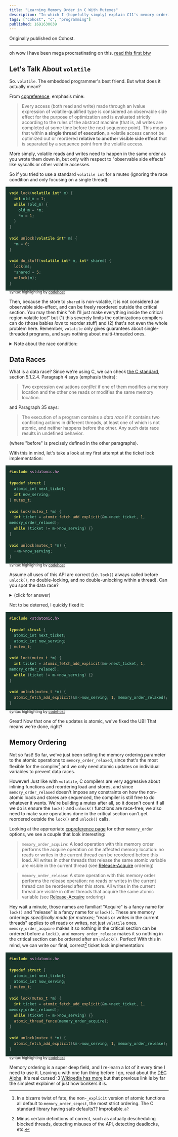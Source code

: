 ```yaml
---
title: "Learning Memory Order in C With Mutexes"
description: "In which I (hopefully simply) explain C11's memory orderings using mutexes as a motivating example."
tags: ["cohost", "c", "programming"]
published: 1691630039
---
```


Originally published on Cohost.

---

oh wow i have been mega procrastinating on this. [read this first btw](/blog/2064554/)

## Let's Talk About `volatile`

So. `volatile`. The embedded programmer's best friend. But what does it actually mean?

From [cppreference](https://en.cppreference.com/w/c/language/volatile), emphasis mine:

> Every access (both read and write) made through an lvalue expression of volatile-qualified type is considered an observable side effect for the purpose of optimization and is evaluated strictly according to the rules of the abstract machine (that is, all writes are completed at some time before the next sequence point). This means that within **a single thread of execution**, a volatile access cannot be optimized out or reordered **relative to another visible side effect** that is separated by a sequence point from the volatile access.

More simply, volatile reads and writes need to happen in the same order as you wrote them down in, but only with respect to "observable side effects" like syscalls or other volatile accesses.

So if you tried to use a standard `volatile int` for a mutex (ignoring the race condition and only focusing on a single thread):

<pre tabindex="0" style="padding: 12px; border-radius: 0px; line-height: 1.5; overflow-x: auto; font-size: 14px; margin-left: -12px; margin-right: -12px; border: 0px; background: rgb(25, 52, 43); color: rgb(133, 224, 194);"><code><span style="color: rgb(214, 214, 92); font-weight: bold;">void</span> <span style="color: rgb(242, 191, 140); font-weight: normal;">lock</span><span style="color: rgb(153, 163, 160); font-weight: normal;">(</span><span style="color: rgb(214, 214, 92); font-weight: bold;">volatile</span> <span style="color: rgb(214, 214, 92); font-weight: bold;">int</span><span style="color: rgb(153, 163, 160); font-weight: normal;">*</span> m<span style="color: rgb(153, 163, 160); font-weight: normal;">)</span> <span style="color: rgb(153, 163, 160); font-weight: normal;">{</span>
  <span style="color: rgb(214, 214, 92); font-weight: bold;">int</span> old_m <span style="color: rgb(153, 163, 160); font-weight: normal;">=</span> <span style="color: rgb(242, 191, 140); font-weight: normal;">1</span><span style="color: rgb(153, 163, 160); font-weight: normal;">;</span>
  <span style="color: rgb(214, 214, 92); font-weight: bold;">while</span> <span style="color: rgb(153, 163, 160); font-weight: normal;">(</span>old_m<span style="color: rgb(153, 163, 160); font-weight: normal;">)</span> <span style="color: rgb(153, 163, 160); font-weight: normal;">{</span>
    old_m <span style="color: rgb(153, 163, 160); font-weight: normal;">=</span> <span style="color: rgb(153, 163, 160); font-weight: normal;">*</span>m<span style="color: rgb(153, 163, 160); font-weight: normal;">;</span>
    <span style="color: rgb(153, 163, 160); font-weight: normal;">*</span>m <span style="color: rgb(153, 163, 160); font-weight: normal;">=</span> <span style="color: rgb(242, 191, 140); font-weight: normal;">1</span><span style="color: rgb(153, 163, 160); font-weight: normal;">;</span>
  <span style="color: rgb(153, 163, 160); font-weight: normal;">}</span>
<span style="color: rgb(153, 163, 160); font-weight: normal;">}</span>

<span style="color: rgb(214, 214, 92); font-weight: bold;">void</span> <span style="color: rgb(242, 191, 140); font-weight: normal;">unlock</span><span style="color: rgb(153, 163, 160); font-weight: normal;">(</span><span style="color: rgb(214, 214, 92); font-weight: bold;">volatile</span> <span style="color: rgb(214, 214, 92); font-weight: bold;">int</span><span style="color: rgb(153, 163, 160); font-weight: normal;">*</span> m<span style="color: rgb(153, 163, 160); font-weight: normal;">)</span> <span style="color: rgb(153, 163, 160); font-weight: normal;">{</span>
  <span style="color: rgb(153, 163, 160); font-weight: normal;">*</span>m <span style="color: rgb(153, 163, 160); font-weight: normal;">=</span> <span style="color: rgb(242, 191, 140); font-weight: normal;">0</span><span style="color: rgb(153, 163, 160); font-weight: normal;">;</span>
<span style="color: rgb(153, 163, 160); font-weight: normal;">}</span>

<span style="color: rgb(214, 214, 92); font-weight: bold;">void</span> <span style="color: rgb(242, 191, 140); font-weight: normal;">do_stuff</span><span style="color: rgb(153, 163, 160); font-weight: normal;">(</span><span style="color: rgb(214, 214, 92); font-weight: bold;">volatile</span> <span style="color: rgb(214, 214, 92); font-weight: bold;">int</span><span style="color: rgb(153, 163, 160); font-weight: normal;">*</span> m<span style="color: rgb(153, 163, 160); font-weight: normal;">,</span> <span style="color: rgb(214, 214, 92); font-weight: bold;">int</span><span style="color: rgb(153, 163, 160); font-weight: normal;">*</span> shared<span style="color: rgb(153, 163, 160); font-weight: normal;">)</span> <span style="color: rgb(153, 163, 160); font-weight: normal;">{</span>
  <span style="color: rgb(242, 191, 140); font-weight: normal;">lock</span><span style="color: rgb(153, 163, 160); font-weight: normal;">(</span>m<span style="color: rgb(153, 163, 160); font-weight: normal;">)</span><span style="color: rgb(153, 163, 160); font-weight: normal;">;</span>
  <span style="color: rgb(153, 163, 160); font-weight: normal;">*</span>shared <span style="color: rgb(153, 163, 160); font-weight: normal;">=</span> <span style="color: rgb(242, 191, 140); font-weight: normal;">5</span><span style="color: rgb(153, 163, 160); font-weight: normal;">;</span>
  <span style="color: rgb(242, 191, 140); font-weight: normal;">unlock</span><span style="color: rgb(153, 163, 160); font-weight: normal;">(</span>m<span style="color: rgb(153, 163, 160); font-weight: normal;">)</span><span style="color: rgb(153, 163, 160); font-weight: normal;">;</span>
<span style="color: rgb(153, 163, 160); font-weight: normal;">}</span></code></pre><div style="margin-top: -1rem; font-size: smaller;">syntax highlighting by <a href="https://codehost.wavebeem.com">codehost</a></div>

Then, because the store to `shared` is non-volatile, it is not considered an observable side-effect, and can be freely reordered outside the critical section. You may then think "oh I'll just make everything inside the critical region volatile too!" but (1) this severely limits the optimizations compilers can do (those babies _love_ to reorder stuff) and (2) that's not even the whole problem here. Remember, `volatile` only gives guarantees about single-threaded programs, and says nothing about multi-threaded ones.

<details>
<summary>Note about the race condition:</summary>
The swap of <code>old_m</code> and <code>*m</code> in the while loop isn't atomic, so an appropriate interleaving of two threads calling <code>lock()</code> could both enter the critical section, breaking mutual exclusion.
</details>

## Data Races

What is a data race? Since we're using C, we can check [the C standard](https://www.open-std.org/jtc1/sc22/wg14/www/docs/n2310.pdf), section 5.1.2.4. Paragraph 4 says (emphasis theirs):

> Two expression evaluations _conflict_ if one of them modifies a memory location and the other one reads or modifies the same memory location.

and Paragraph 35 says:

> The execution of a program contains a _data race_ if it contains two conflicting actions in different threads, at least one of which is not atomic, and neither happens before the other. Any such data race results in undefined behavior.

(where "before" is precisely defined in the other paragraphs).

With this in mind, let's take a look at my first attempt at the ticket lock implementation:

<pre tabindex="0" style="padding: 12px; border-radius: 0px; line-height: 1.5; overflow-x: auto; font-size: 14px; margin-left: -12px; margin-right: -12px; border: 0px; background: rgb(25, 52, 43); color: rgb(133, 224, 194);"><code><span style="color: rgb(242, 191, 140); font-weight: normal;"><span>#</span><span style="color: rgb(214, 214, 92); font-weight: bold;">include</span> <span style="color: rgb(245, 163, 231); font-weight: normal;">&lt;stdatomic.h&gt;</span></span>

<span style="color: rgb(214, 214, 92); font-weight: bold;">typedef</span> <span style="color: rgb(214, 214, 92); font-weight: bold;">struct</span> <span style="color: rgb(153, 163, 160); font-weight: normal;">{</span>
  atomic_int next_ticket<span style="color: rgb(153, 163, 160); font-weight: normal;">;</span>
  <span style="color: rgb(214, 214, 92); font-weight: bold;">int</span> now_serving<span style="color: rgb(153, 163, 160); font-weight: normal;">;</span>
<span style="color: rgb(153, 163, 160); font-weight: normal;">}</span> <span style="color: rgb(242, 191, 140); font-weight: normal;">mutex_t</span><span style="color: rgb(153, 163, 160); font-weight: normal;">;</span>

<span style="color: rgb(214, 214, 92); font-weight: bold;">void</span> <span style="color: rgb(242, 191, 140); font-weight: normal;">lock</span><span style="color: rgb(153, 163, 160); font-weight: normal;">(</span><span style="color: rgb(242, 191, 140); font-weight: normal;">mutex_t</span> <span style="color: rgb(153, 163, 160); font-weight: normal;">*</span>m<span style="color: rgb(153, 163, 160); font-weight: normal;">)</span> <span style="color: rgb(153, 163, 160); font-weight: normal;">{</span>
  <span style="color: rgb(214, 214, 92); font-weight: bold;">int</span> ticket <span style="color: rgb(153, 163, 160); font-weight: normal;">=</span> <span style="color: rgb(242, 191, 140); font-weight: normal;">atomic_fetch_add_explicit</span><span style="color: rgb(153, 163, 160); font-weight: normal;">(</span><span style="color: rgb(153, 163, 160); font-weight: normal;">&amp;</span>m<span style="color: rgb(153, 163, 160); font-weight: normal;">-&gt;</span>next_ticket<span style="color: rgb(153, 163, 160); font-weight: normal;">,</span> <span style="color: rgb(242, 191, 140); font-weight: normal;">1</span><span style="color: rgb(153, 163, 160); font-weight: normal;">,</span> memory_order_relaxed<span style="color: rgb(153, 163, 160); font-weight: normal;">)</span><span style="color: rgb(153, 163, 160); font-weight: normal;">;</span>
  <span style="color: rgb(214, 214, 92); font-weight: bold;">while</span> <span style="color: rgb(153, 163, 160); font-weight: normal;">(</span>ticket <span style="color: rgb(153, 163, 160); font-weight: normal;">!=</span> m<span style="color: rgb(153, 163, 160); font-weight: normal;">-&gt;</span>now_serving<span style="color: rgb(153, 163, 160); font-weight: normal;">)</span> <span style="color: rgb(153, 163, 160); font-weight: normal;">{</span><span style="color: rgb(153, 163, 160); font-weight: normal;">}</span>
<span style="color: rgb(153, 163, 160); font-weight: normal;">}</span>

<span style="color: rgb(214, 214, 92); font-weight: bold;">void</span> <span style="color: rgb(242, 191, 140); font-weight: normal;">unlock</span><span style="color: rgb(153, 163, 160); font-weight: normal;">(</span><span style="color: rgb(242, 191, 140); font-weight: normal;">mutex_t</span> <span style="color: rgb(153, 163, 160); font-weight: normal;">*</span>m<span style="color: rgb(153, 163, 160); font-weight: normal;">)</span> <span style="color: rgb(153, 163, 160); font-weight: normal;">{</span>
  <span style="color: rgb(153, 163, 160); font-weight: normal;">++</span>m<span style="color: rgb(153, 163, 160); font-weight: normal;">-&gt;</span>now_serving<span style="color: rgb(153, 163, 160); font-weight: normal;">;</span>
<span style="color: rgb(153, 163, 160); font-weight: normal;">}</span></code></pre><div style="margin-top: -1rem; font-size: smaller;">syntax highlighting by <a href="https://codehost.wavebeem.com">codehost</a></div>

Assume all uses of this API are correct (i.e. `lock()` always called before `unlock()`, no double-locking, and no double-unlocking within a thread). Can you spot the data race?

<details>
<summary>(click for answer)</summary>
That's right! <code>m->now_serving</code> is written to in <code>unlock()</code> and read from in <code>lock()</code> at the same time, and neither operation is atomic. If we assume that the compiler is not that smart and diligently translates our code into the assembly in the way we'd expect, then this works out fine: write before read means you see the write immediately, read before write is fine since we'll get it on the next iteration. But the compiler reasons that in the while loop, the value either <em>can</em> change (data race UB, since the loop is empty and there are no atomic updates in our program), or the value never changes (infinite loop UB. yes, certain non-terminating programs are UB) and can shoot our foot with whatever gun it likes.
</details>

Not to be deterred, I quickly fixed it:

<pre tabindex="0" style="padding: 12px; border-radius: 0px; line-height: 1.5; overflow-x: auto; font-size: 14px; margin-left: -12px; margin-right: -12px; border: 0px; background: rgb(25, 52, 43); color: rgb(133, 224, 194);"><code><span style="color: rgb(242, 191, 140); font-weight: normal;"><span>#</span><span style="color: rgb(214, 214, 92); font-weight: bold;">include</span> <span style="color: rgb(245, 163, 231); font-weight: normal;">&lt;stdatomic.h&gt;</span></span>

<span style="color: rgb(214, 214, 92); font-weight: bold;">typedef</span> <span style="color: rgb(214, 214, 92); font-weight: bold;">struct</span> <span style="color: rgb(153, 163, 160); font-weight: normal;">{</span>
  atomic_int next_ticket<span style="color: rgb(153, 163, 160); font-weight: normal;">;</span>
  atomic_int now_serving<span style="color: rgb(153, 163, 160); font-weight: normal;">;</span>
<span style="color: rgb(153, 163, 160); font-weight: normal;">}</span> <span style="color: rgb(242, 191, 140); font-weight: normal;">mutex_t</span><span style="color: rgb(153, 163, 160); font-weight: normal;">;</span>

<span style="color: rgb(214, 214, 92); font-weight: bold;">void</span> <span style="color: rgb(242, 191, 140); font-weight: normal;">lock</span><span style="color: rgb(153, 163, 160); font-weight: normal;">(</span><span style="color: rgb(242, 191, 140); font-weight: normal;">mutex_t</span> <span style="color: rgb(153, 163, 160); font-weight: normal;">*</span>m<span style="color: rgb(153, 163, 160); font-weight: normal;">)</span> <span style="color: rgb(153, 163, 160); font-weight: normal;">{</span>
  <span style="color: rgb(214, 214, 92); font-weight: bold;">int</span> ticket <span style="color: rgb(153, 163, 160); font-weight: normal;">=</span> <span style="color: rgb(242, 191, 140); font-weight: normal;">atomic_fetch_add_explicit</span><span style="color: rgb(153, 163, 160); font-weight: normal;">(</span><span style="color: rgb(153, 163, 160); font-weight: normal;">&amp;</span>m<span style="color: rgb(153, 163, 160); font-weight: normal;">-&gt;</span>next_ticket<span style="color: rgb(153, 163, 160); font-weight: normal;">,</span> <span style="color: rgb(242, 191, 140); font-weight: normal;">1</span><span style="color: rgb(153, 163, 160); font-weight: normal;">,</span> memory_order_relaxed<span style="color: rgb(153, 163, 160); font-weight: normal;">)</span><span style="color: rgb(153, 163, 160); font-weight: normal;">;</span>
  <span style="color: rgb(214, 214, 92); font-weight: bold;">while</span> <span style="color: rgb(153, 163, 160); font-weight: normal;">(</span>ticket <span style="color: rgb(153, 163, 160); font-weight: normal;">!=</span> m<span style="color: rgb(153, 163, 160); font-weight: normal;">-&gt;</span>now_serving<span style="color: rgb(153, 163, 160); font-weight: normal;">)</span> <span style="color: rgb(153, 163, 160); font-weight: normal;">{</span><span style="color: rgb(153, 163, 160); font-weight: normal;">}</span>
<span style="color: rgb(153, 163, 160); font-weight: normal;">}</span>

<span style="color: rgb(214, 214, 92); font-weight: bold;">void</span> <span style="color: rgb(242, 191, 140); font-weight: normal;">unlock</span><span style="color: rgb(153, 163, 160); font-weight: normal;">(</span><span style="color: rgb(242, 191, 140); font-weight: normal;">mutex_t</span> <span style="color: rgb(153, 163, 160); font-weight: normal;">*</span>m<span style="color: rgb(153, 163, 160); font-weight: normal;">)</span> <span style="color: rgb(153, 163, 160); font-weight: normal;">{</span>
  <span style="color: rgb(242, 191, 140); font-weight: normal;">atomic_fetch_add_explicit</span><span style="color: rgb(153, 163, 160); font-weight: normal;">(</span><span style="color: rgb(153, 163, 160); font-weight: normal;">&amp;</span>m<span style="color: rgb(153, 163, 160); font-weight: normal;">-&gt;</span>now_serving<span style="color: rgb(153, 163, 160); font-weight: normal;">,</span> <span style="color: rgb(242, 191, 140); font-weight: normal;">1</span><span style="color: rgb(153, 163, 160); font-weight: normal;">,</span> memory_order_relaxed<span style="color: rgb(153, 163, 160); font-weight: normal;">)</span><span style="color: rgb(153, 163, 160); font-weight: normal;">;</span>
<span style="color: rgb(153, 163, 160); font-weight: normal;">}</span></code></pre><div style="margin-top: -1rem; font-size: smaller;">syntax highlighting by <a href="https://codehost.wavebeem.com">codehost</a></div>

Great! Now that one of the updates is atomic, we've fixed the UB! That means we're done, right?

## Memory Ordering

Not so fast! So far, we've just been setting the memory ordering parameter to the atomic operations to `memory_order_relaxed`, since that's the most flexible for the compiler[^1] and we only need atomic updates on individual variables to prevent data races.

However! Just like with `volatile`, C compilers are very aggressive about inlining functions and reordering load and stores, and since `memory_order_relaxed` doesn't impose any constraints on how the non-atomic loads and stores are sequenced, the compiler is still free to do whatever it wants. We're building a mutex after all, so it doesn't count if all we do is ensure the `lock()` and `unlock()` functions are race-free; we also need to make sure operations done in the critical section can't get reordered outside the `lock()` and `unlock()` calls.

Looking at the appropriate [cppreference page](https://en.cppreference.com/w/c/atomic/memory_order) for other `memory_order` options, we see a couple that look interesting:

> `memory_order_acquire`: A load operation with this memory order performs the acquire operation on the affected memory location: no reads or writes in the current thread can be reordered before this load. All writes in other threads that release the same atomic variable are visible in the current thread (see [Release-Acquire](https://en.cppreference.com/w/c/atomic/memory_order#Release-Acquire_ordering) ordering)

> `memory_order_release`: A store operation with this memory order performs the release operation: no reads or writes in the current thread can be reordered after this store. All writes in the current thread are visible in other threads that acquire the same atomic variable (see [Release-Acquire](https://en.cppreference.com/w/c/atomic/memory_order#Release-Acquire_ordering) ordering)

Hey wait a minute, those names are familiar! "Acquire" is a fancy name for `lock()` and "release" is a fancy name for `unlock()`. These are memory orderings _specifically made for mutexes_; "reads or writes in the current threads" applies to _all_ reads or writes, not just `volatile` ones. `memory_order_acquire` makes it so nothing in the critical section can be ordered before a `lock()`, and `memory_order_release` makes it so nothing in the critical section can be ordered after an `unlock()`. Perfect! With this in mind, we can write our final, correct[^2] ticket lock implementation:

<pre tabindex="0" style="padding: 12px; border-radius: 0px; line-height: 1.5; overflow-x: auto; font-size: 14px; margin-left: -12px; margin-right: -12px; border: 0px; background: rgb(25, 52, 43); color: rgb(133, 224, 194);"><code><span style="color: rgb(242, 191, 140); font-weight: normal;"><span>#</span><span style="color: rgb(214, 214, 92); font-weight: bold;">include</span> <span style="color: rgb(245, 163, 231); font-weight: normal;">&lt;stdatomic.h&gt;</span></span>

<span style="color: rgb(214, 214, 92); font-weight: bold;">typedef</span> <span style="color: rgb(214, 214, 92); font-weight: bold;">struct</span> <span style="color: rgb(153, 163, 160); font-weight: normal;">{</span>
  atomic_int next_ticket<span style="color: rgb(153, 163, 160); font-weight: normal;">;</span>
  atomic_int now_serving<span style="color: rgb(153, 163, 160); font-weight: normal;">;</span>
<span style="color: rgb(153, 163, 160); font-weight: normal;">}</span> <span style="color: rgb(242, 191, 140); font-weight: normal;">mutex_t</span><span style="color: rgb(153, 163, 160); font-weight: normal;">;</span>

<span style="color: rgb(214, 214, 92); font-weight: bold;">void</span> <span style="color: rgb(242, 191, 140); font-weight: normal;">lock</span><span style="color: rgb(153, 163, 160); font-weight: normal;">(</span><span style="color: rgb(242, 191, 140); font-weight: normal;">mutex_t</span> <span style="color: rgb(153, 163, 160); font-weight: normal;">*</span>m<span style="color: rgb(153, 163, 160); font-weight: normal;">)</span> <span style="color: rgb(153, 163, 160); font-weight: normal;">{</span>
  <span style="color: rgb(214, 214, 92); font-weight: bold;">int</span> ticket <span style="color: rgb(153, 163, 160); font-weight: normal;">=</span> <span style="color: rgb(242, 191, 140); font-weight: normal;">atomic_fetch_add_explicit</span><span style="color: rgb(153, 163, 160); font-weight: normal;">(</span><span style="color: rgb(153, 163, 160); font-weight: normal;">&amp;</span>m<span style="color: rgb(153, 163, 160); font-weight: normal;">-&gt;</span>next_ticket<span style="color: rgb(153, 163, 160); font-weight: normal;">,</span> <span style="color: rgb(242, 191, 140); font-weight: normal;">1</span><span style="color: rgb(153, 163, 160); font-weight: normal;">,</span> memory_order_relaxed<span style="color: rgb(153, 163, 160); font-weight: normal;">)</span><span style="color: rgb(153, 163, 160); font-weight: normal;">;</span>
  <span style="color: rgb(214, 214, 92); font-weight: bold;">while</span> <span style="color: rgb(153, 163, 160); font-weight: normal;">(</span>ticket <span style="color: rgb(153, 163, 160); font-weight: normal;">!=</span> m<span style="color: rgb(153, 163, 160); font-weight: normal;">-&gt;</span>now_serving<span style="color: rgb(153, 163, 160); font-weight: normal;">)</span> <span style="color: rgb(153, 163, 160); font-weight: normal;">{</span><span style="color: rgb(153, 163, 160); font-weight: normal;">}</span>
  <span style="color: rgb(242, 191, 140); font-weight: normal;">atomic_thread_fence</span><span style="color: rgb(153, 163, 160); font-weight: normal;">(</span>memory_order_acquire<span style="color: rgb(153, 163, 160); font-weight: normal;">)</span><span style="color: rgb(153, 163, 160); font-weight: normal;">;</span>
<span style="color: rgb(153, 163, 160); font-weight: normal;">}</span>

<span style="color: rgb(214, 214, 92); font-weight: bold;">void</span> <span style="color: rgb(242, 191, 140); font-weight: normal;">unlock</span><span style="color: rgb(153, 163, 160); font-weight: normal;">(</span><span style="color: rgb(242, 191, 140); font-weight: normal;">mutex_t</span> <span style="color: rgb(153, 163, 160); font-weight: normal;">*</span>m<span style="color: rgb(153, 163, 160); font-weight: normal;">)</span> <span style="color: rgb(153, 163, 160); font-weight: normal;">{</span>
  <span style="color: rgb(242, 191, 140); font-weight: normal;">atomic_fetch_add_explicit</span><span style="color: rgb(153, 163, 160); font-weight: normal;">(</span><span style="color: rgb(153, 163, 160); font-weight: normal;">&amp;</span>m<span style="color: rgb(153, 163, 160); font-weight: normal;">-&gt;</span>now_serving<span style="color: rgb(153, 163, 160); font-weight: normal;">,</span> <span style="color: rgb(242, 191, 140); font-weight: normal;">1</span><span style="color: rgb(153, 163, 160); font-weight: normal;">,</span> memory_order_release<span style="color: rgb(153, 163, 160); font-weight: normal;">)</span><span style="color: rgb(153, 163, 160); font-weight: normal;">;</span>
<span style="color: rgb(153, 163, 160); font-weight: normal;">}</span></code></pre><div style="margin-top: -1rem; font-size: smaller;">syntax highlighting by <a href="https://codehost.wavebeem.com">codehost</a></div>

Memory ordering is a super deep field, and I re-learn a lot of it every time I need to use it. Leaving u with one fun thing before I go, read about the [DEC Alpha](https://www.cs.umd.edu/~pugh/java/memoryModel/AlphaReordering.html). It's real cursed :3 [Wikipedia has more](https://en.wikipedia.org/wiki/Consistency_model#Relaxing_read_and_read_to_write_program_orders:_Alpha,_RMO,_and_PowerPC) but that previous link is by far the simplest explainer of just how bonkers it is.

[^1]: In a bizarre twist of fate, the non-`_explicit` version of atomic functions all default to `memory_order_seqcst`, the most strict ordering. The C standard library having safe defaults?? Improbable.

[^2]: Minus certain definitions of correct, such as actually descheduling blocked threads, detecting misuses of the API, detecting deadlocks, etc.
